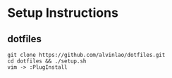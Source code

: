 # Setup Instructions #

## dotfiles ##

```
git clone https://github.com/alvinlao/dotfiles.git
cd dotfiles && ./setup.sh
vim -> :PlugInstall
```
